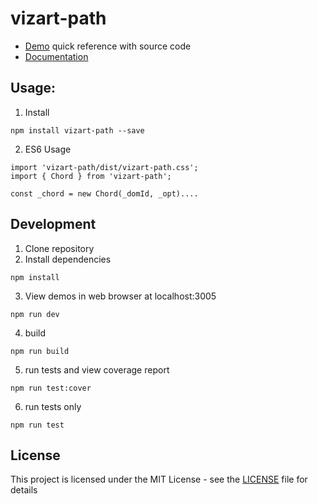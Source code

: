 # vizart-path

* [Demo](https://vizartjs.github.io/demo.html) quick reference with source code
* [Documentation](https://github.com/VizArtJS/vizart-path/wiki)



## Usage:

1. Install

```
npm install vizart-path --save
```

2. ES6 Usage

```
import 'vizart-path/dist/vizart-path.css';
import { Chord } from 'vizart-path';

const _chord = new Chord(_domId, _opt)....
```

## Development
1. Clone repository
2. Install dependencies
```
npm install
```
3. View demos in web browser at localhost:3005
```
npm run dev
```

4. build
```
npm run build
```
5. run tests and view coverage report
```
npm run test:cover
```
6. run tests only

```
npm run test
```

## License

This project is licensed under the MIT License - see the [LICENSE](LICENSE) file for details



